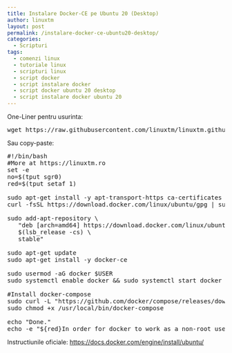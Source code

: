 ```yaml
---
title: Instalare Docker-CE pe Ubuntu 20 (Desktop)
author: linuxtm
layout: post
permalink: /instalare-docker-ce-ubuntu20-desktop/
categories:
  - Scripturi
tags:
  - comenzi linux
  - tutoriale linux
  - scripturi linux
  - script docker
  - script instalare docker
  - script docker ubuntu 20 desktop
  - script instalare docker ubuntu 20
---
```


One-Liner pentru usurinta:
<pre>
wget https://raw.githubusercontent.com/linuxtm/linuxtm.github.io/master/scripturi/installDockerUbuntu20.sh && chmod +x installDockerUbuntu20.sh && ./installDockerUbuntu20.sh
</pre>

Sau copy-paste:
<pre>
#!/bin/bash
#More at https://linuxtm.ro
set -e
no=$(tput sgr0)
red=$(tput setaf 1)

sudo apt-get install -y apt-transport-https ca-certificates curl gnupg-agent software-properties-common
curl -fsSL https://download.docker.com/linux/ubuntu/gpg | sudo apt-key add -

sudo add-apt-repository \
   "deb [arch=amd64] https://download.docker.com/linux/ubuntu \
   $(lsb_release -cs) \
   stable"

sudo apt-get update
sudo apt-get install -y docker-ce

sudo usermod -aG docker $USER
sudo systemctl enable docker && sudo systemctl start docker

#Install docker-compose
sudo curl -L "https://github.com/docker/compose/releases/download/1.26.2/docker-compose-$(uname -s)-$(uname -m)" -o /usr/local/bin/docker-compose
sudo chmod +x /usr/local/bin/docker-compose

echo "Done."
echo -e "${red}In order for docker to work as a non-root user, please logout or restart your computer!${no}"
</pre>

Instructiunile oficiale: <a href="https://docs.docker.com/engine/install/ubuntu/">https://docs.docker.com/engine/install/ubuntu/</a>
